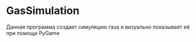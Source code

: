 # GasSimulation
Данная программа создает симуляцию газа и визуально показывает её при помощи PyGame
